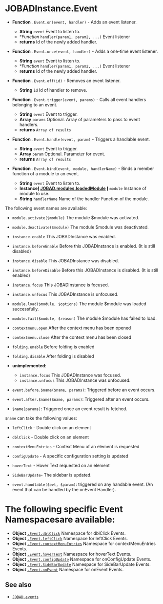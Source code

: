 # JOBADInstance.Event

* **Function** `.Event.on(event, handler)` - Adds an event listener. 
    * **String** `event` Event to listen to. 
    * **Function* `handler(param1, param2, ...)` Event listener
    * **returns** Id of the newly added handler. 

* **Function** `.Event.once(event, handler)` - Adds a one-time  event listener. 
    * **String** `event` Event to listen to. 
    * **Function* `handler(param1, param2, ...)` Event listener
    * **returns** Id of the newly added handler. 

* **Function** `.Event.off(id)` - Removes an event listener. 
    * **String** `id` Id of handler to remove. 

* **Function** `.Event.trigger(event, params)` - Calls all event handlers belonging to an event. 
    * **String** `event` Event to trigger. 
    * **Array** `params` Optional. Array of parameters to pass to event handlers.
    * **returns** `Array of results`

* **Function** `.Event.handle(event, param)` - Triggers a handlable event. 
    * **String** `event` Event to trigger. 
    * **Array** `param` Optional. Parameter for event. 
    * **returns** `Array of results`

* **Function** `.Event.bind(event, module, handlerName)` - Binds a member function of a module to an event. 
    * **String** `event` Event to listen to. 
    * **Instance[ [JOBAD.modules.loadedModule](../../JOBAD.modules/loadedModule.md) ]** `module` Instance of module to use. 
    * **String** `handlerName` Name of the handler Function of the module. 

The following event names are available: 


* `module.activate($module)` The module $module was activated. 
* `module.deactivate($module)` The module $module was deactivated. 

* `instance.enable` This JOBADInstance was enabled. 
* `instance.beforeEnable` Before this JOBADInstance is enabled.  (It is still disabled)
* `instance.disable` This JOBADInstance was disabled. 
* `instance.beforeDisable` Before this JOBADInstance is disabled.  (It is still enabled)
* `instance.focus` This JOBADInstance is focused. 
* `instance.unfocus` This JOBADInstance is unfocused. 

* `module.load($module, $options)` The module $module was loaded successfully. 
* `module.fail($module, $reason)` The module $module has failed to load. 

* `contextmenu.open` After the context menu has been opened
* `contextmenu.close` After the context menu has been closed

* `folding.enable` Before folding is enabled
* `folding.disable` After folding is disabled

* **unimplemented**: 
    * `instance.focus` This JOBADInstance was focused. 
    * `instance.unfocus` This JOBADInstance was unfocused. 

* `event.before.$name($name, params)`: Triggered before an event occurs. 
* `event.after.$name($name, params)`: Triggered after an event occurs. 
* `$name(params)`: Triggered once an event result is fetched. 

`$name` can take the following values: 

* `leftClick` - Double click on an element
* `dblClick` - Double click on an element
* `contextMenuEntries` - Context Menu of an element is requested
* `configUpdate` - A specific configuration setting is updated
* `hoverText` - Hover Text requested on an element
* `SideBarUpdate`- The sidebar is updated. 

* `event.handlable($evt, $param)`: triggered on any handable event. (An event that can be handled by the onEvent Handler). 

# The following specific Event Namespacesare available: 

* **Object** [`.Event.dblClick`](dblClick.md) Namespace for dblClick Events. 
* **Object** [`.Event.leftClick`](leftClick.md) Namespace for leftClick Events. 
* **Object** [`.Event.contextMenuEntries`](contextMenuEntries.md) Namespace for contextMenuEntries Events. 
* **Object** [`.Event.hoverText`](hoverText.md) Namespace for hoverText Events. 
* **Object** [`.Event.configUpdate`](configUpdate.md) Namespace for onConfigUpdate Events. 
* **Object** [`.Event.SideBarUpdate`](SideBarUpdate.md) Namespace for SideBarUpdate Events. 
* **Object** [`.Event.onEvent`](onEvent.md) Namespace for onEvent Events. 


## See also

* [`JOBAD.events`](../../JOBAD.events/index.md)
